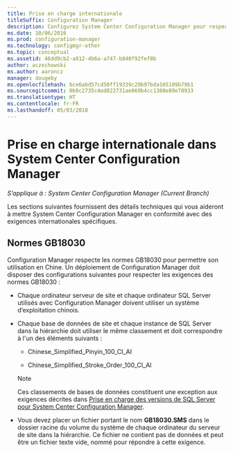```yaml
---
title: Prise en charge internationale
titleSuffix: Configuration Manager
description: Configurez System Center Configuration Manager pour respecter des exigences internationales spécifiques.
ms.date: 10/06/2016
ms.prod: configuration-manager
ms.technology: configmgr-other
ms.topic: conceptual
ms.assetid: 46dd9cb2-a812-4b6a-a747-b840f92fef8b
author: aczechowski
ms.author: aaroncz
manager: dougeby
ms.openlocfilehash: bce6abd57cd50ff19339c29b97bda165109b79b1
ms.sourcegitcommit: 0b0c2735c4ed822731ae069b4cc1380e89e78933
ms.translationtype: HT
ms.contentlocale: fr-FR
ms.lasthandoff: 05/03/2018
---
```

# <a name="international-support-in-system-center-configuration-manager"></a>Prise en charge internationale dans System Center Configuration Manager

*S’applique à : System Center Configuration Manager (Current Branch)*

Les sections suivantes fournissent des détails techniques qui vous aideront à mettre System Center Configuration Manager en conformité avec des exigences internationales spécifiques.  

## <a name="gb18030-requirements"></a>Normes GB18030  
 Configuration Manager respecte les normes GB18030 pour permettre son utilisation en Chine. Un déploiement de Configuration Manager doit disposer des configurations suivantes pour respecter les exigences des normes GB18030 :  

-   Chaque ordinateur serveur de site et chaque ordinateur SQL Server utilisés avec Configuration Manager doivent utiliser un système d’exploitation chinois.  

-   Chaque base de données de site et chaque instance de SQL Server dans la hiérarchie doit utiliser le même classement et doit correspondre à l'un des éléments suivants :  

    -   Chinese_Simplified_Pinyin_100_CI_AI  

    -   Chinese_Simplified_Stroke_Order_100_CI_AI  

    > [!NOTE]  
    >  Ces classements de bases de données constituent une exception aux exigences décrites dans [Prise en charge des versions de SQL Server pour System Center Configuration Manager](../../../core/plan-design/configs/support-for-sql-server-versions.md).  

-   Vous devez placer un fichier portant le nom **GB18030.SMS** dans le dossier racine du volume du système de chaque ordinateur du serveur de site dans la hiérarchie. Ce fichier ne contient pas de données et peut être un fichier texte vide, nommé pour répondre à cette exigence.  
